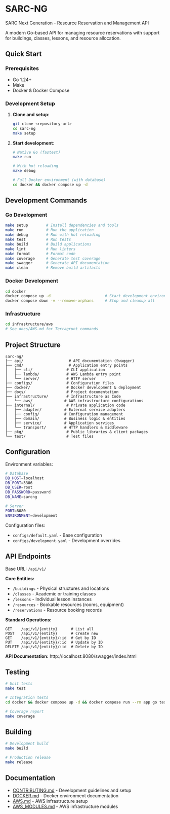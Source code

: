 # SARC-NG

SARC Next Generation - Resource Reservation and Management API

A modern Go-based API for managing resource reservations with support for buildings, classes, lessons, and resource allocation.

## Quick Start

### Prerequisites
- Go 1.24+
- Make
- Docker & Docker Compose

### Development Setup

1. **Clone and setup**:
   ```bash
   git clone <repository-url>
   cd sarc-ng
   make setup
   ```

2. **Start development**:
   ```bash
   # Native Go (fastest)
   make run

   # With hot reloading
   make debug

   # Full Docker environment (with database)
   cd docker && docker compose up -d
   ```

## Development Commands

### Go Development
```bash
make setup        # Install dependencies and tools
make run          # Run the application
make debug        # Run with hot reloading
make test         # Run tests
make build        # Build applications
make lint         # Run linters
make format       # Format code
make coverage     # Generate test coverage
make swagger      # Generate API documentation
make clean        # Remove build artifacts
```

### Docker Development
```bash
cd docker
docker compose up -d                        # Start development environment
docker compose down -v --remove-orphans     # Stop and cleanup all
```

### Infrastructure
```bash
cd infrastructure/aws
# See docs/AWS.md for Terragrunt commands
```

## Project Structure

```
sarc-ng/
├── api/                    # API documentation (Swagger)
├── cmd/                    # Application entry points
│   ├── cli/               # CLI application
│   ├── lambda/            # AWS Lambda entry point
│   └── server/            # HTTP server
├── configs/               # Configuration files
├── docker/                # Docker development & deployment
├── docs/                  # Project documentation
├── infrastructure/        # Infrastructure as Code
│   └── aws/              # AWS infrastructure configurations
├── internal/              # Private application code
│   ├── adapter/          # External service adapters
│   ├── config/           # Configuration management
│   ├── domain/           # Business logic & entities
│   ├── service/          # Application services
│   └── transport/        # HTTP handlers & middleware
├── pkg/                   # Public libraries & client packages
└── test/                  # Test files
```

## Configuration

Environment variables:
```bash
# Database
DB_HOST=localhost
DB_PORT=3306
DB_USER=root
DB_PASSWORD=password
DB_NAME=sarcng

# Server
PORT=8080
ENVIRONMENT=development
```

Configuration files:
- `configs/default.yaml` - Base configuration
- `configs/development.yaml` - Development overrides

## API Endpoints

Base URL: `/api/v1/`

**Core Entities:**
- `/buildings` - Physical structures and locations
- `/classes` - Academic or training classes
- `/lessons` - Individual lesson instances
- `/resources` - Bookable resources (rooms, equipment)
- `/reservations` - Resource booking records

**Standard Operations:**
```
GET    /api/v1/{entity}      # List all
POST   /api/v1/{entity}      # Create new
GET    /api/v1/{entity}/:id  # Get by ID
PUT    /api/v1/{entity}/:id  # Update by ID
DELETE /api/v1/{entity}/:id  # Delete by ID
```

**API Documentation:** http://localhost:8080/swagger/index.html

## Testing

```bash
# Unit tests
make test

# Integration tests
cd docker && docker compose up -d && docker compose run --rm app go test -tags=integration ./test/integration/... && docker compose down -v --remove-orphans

# Coverage report
make coverage
```

## Building

```bash
# Development build
make build

# Production release
make release
```

## Documentation

- [CONTRIBUTING.md](docs/CONTRIBUTING.md) - Development guidelines and setup
- [DOCKER.md](docs/DOCKER.md) - Docker environment documentation
- [AWS.md](docs/AWS.md) - AWS infrastructure setup
- [AWS_MODULES.md](docs/AWS_MODULES.md) - AWS infrastructure modules
